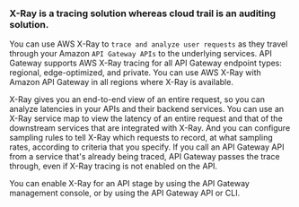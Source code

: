### X-Ray is a tracing solution whereas cloud trail is an auditing solution.

You can use AWS X-Ray to `trace and analyze user requests` as they travel through your Amazon `API Gateway APIs` to the underlying services. API Gateway supports AWS X-Ray tracing for all API Gateway endpoint types: regional, edge-optimized, and private. You can use AWS X-Ray with Amazon API Gateway in all regions where X-Ray is available.

X-Ray gives you an end-to-end view of an entire request, so you can analyze latencies in your APIs and their backend services. You can use an X-Ray service map to view the latency of an entire request and that of the downstream services that are integrated with X-Ray. And you can configure sampling rules to tell X-Ray which requests to record, at what sampling rates, according to criteria that you specify. If you call an API Gateway API from a service that's already being traced, API Gateway passes the trace through, even if X-Ray tracing is not enabled on the API.

You can enable X-Ray for an API stage by using the API Gateway management console, or by using the API Gateway API or CLI.
